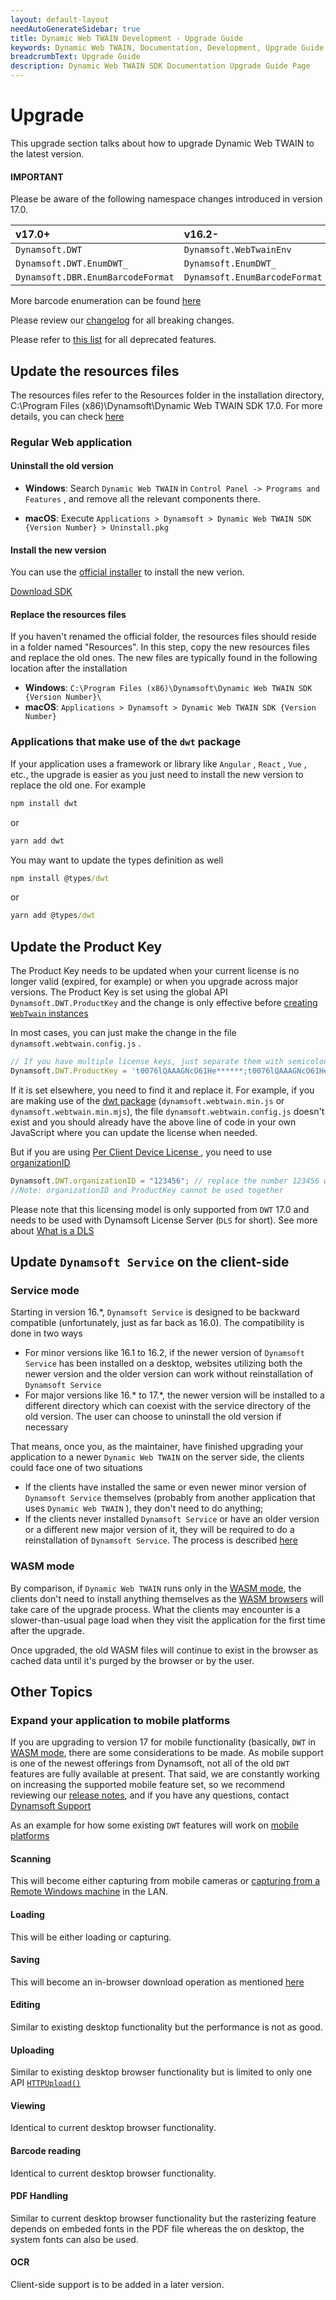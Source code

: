 ```yaml
---
layout: default-layout
needAutoGenerateSidebar: true
title: Dynamic Web TWAIN Development - Upgrade Guide
keywords: Dynamic Web TWAIN, Documentation, Development, Upgrade Guide
breadcrumbText: Upgrade Guide
description: Dynamic Web TWAIN SDK Documentation Upgrade Guide Page
---
```


# Upgrade

This upgrade section talks about how to upgrade Dynamic Web TWAIN to the latest version. 

#### IMPORTANT

Please be aware of the following namespace changes introduced in version 17.0.

| v17.0+ |v16.2- |
|:-|:-|
|`Dynamsoft.DWT` |`Dynamsoft.WebTwainEnv`|
|`Dynamsoft.DWT.EnumDWT_` |`Dynamsoft.EnumDWT_`|
|`Dynamsoft.DBR.EnumBarcodeFormat` |`Dynamsoft.EnumBarcodeFormat`|

More barcode enumeration can be found <a href="https://www.dynamsoft.com/barcode-reader/programming/javascript/api-reference/enum/EnumBarcodeColourMode.html?ver=latest" target="_blank">here</a>

Please review our <a href="{{site.info}}schedule/stable.html" target="_blank">changelog</a> for all breaking changes.

Please refer to <a href="{{site.info}}schedule/deprecated.html" target="_blank">this list</a> for all deprecated features.

## Update the resources files

The resources files refer to the Resources folder in the installation directory, C:\Program Files (x86)\Dynamsoft\Dynamic Web TWAIN SDK 17.0. For more details, you can check <a href="{{site.indepth}}faqs/general/what-are-the-resources-files.html" target="_blank">here</a>

### Regular Web application 

#### Uninstall the old version

* **Windows**: Search `Dynamic Web TWAIN` in `Control Panel -> Programs and Features` , and remove all the relevant components there.

* **macOS**: Execute `Applications > Dynamsoft > Dynamic Web TWAIN SDK {Version Number} > Uninstall.pkg`

#### Install the new version

You can use the <a href="{{site.about}}resources.html#how-to-get-dwt" target="_blank"> official installer</a> to install the new verion.

<a href="https://www.dynamsoft.com/web-twain/downloads" class="downloadBtn fr textUpperCase">Download SDK</a>

#### Replace the resources files

If you haven't renamed the official folder, the resources files should reside in a folder named "Resources". In this step, copy the new resources files and replace the old ones. The new files are typically found in the following location after the installation

* **Windows**: `C:\Program Files (x86)\Dynamsoft\Dynamic Web TWAIN SDK {Version Number}\`
* **macOS**: `Applications > Dynamsoft > Dynamic Web TWAIN SDK {Version Number}`

### Applications that make use of the `dwt` package

If your application uses a framework or library like `Angular` , `React` , `Vue` , etc., the upgrade is easier as you just need to install the new version to replace the old one. For example

``` cmd
npm install dwt
```

or 

``` cmd
yarn add dwt
```

You may want to update the types definition as well

``` cmd
npm install @types/dwt
```

or 

``` cmd
yarn add @types/dwt
```

## Update the Product Key

The Product Key needs to be updated when your current license is no longer valid (expired, for example) or when you upgrade across major versions. The Product Key is set using the global API `Dynamsoft.DWT.ProductKey` and the change is only effective before <a href="{{site.indepth}}features/initialize.html#creating-the-webtwain-instance" target="_blank">creating `WebTwain` instances</a> 

In most cases, you can just make the change in the file `dynamsoft.webtwain.config.js` .

``` javascript
// If you have multiple license keys, just separate them with semicolons.
Dynamsoft.DWT.ProductKey = 't0076lQAAAGNcO61He******;t0076lQAAAGNcO61He******';
```

If it is set elsewhere, you need to find it and replace it. For example, if you are making use of the [dwt package](https://www.npmjs.com/package/dwt) (`dynamsoft.webtwain.min.js` or `dynamsoft.webtwain.min.mjs`), the file `dynamsoft.webtwain.config.js` doesn't exist and you should already have the above line of code in your own JavaScript where you can update the license when needed.

But if you are using <a href="https://www.dynamsoft.com/Products/WebTWAIN_License.aspx#per_browser_client" target="_blank">Per Client Device License </a>,  you need to use <a href="{{site.info}}api/Dynamsoft_WebTwainEnv.html#organizationid" target="_blank">organizationID</a>

``` javascript
Dynamsoft.DWT.organizationID = "123456"; // replace the number 123456 with YOUR-ORGANIZATION-ID. 
//Note: organizationID and ProductKey cannot be used together
```

Please note that this licensing model is only supported from `DWT` 17.0 and needs to be used with Dynamsoft License Server (`DLS` for short). See more about <a href="https://www.dynamsoft.com/license-server/docs/about/terms.html?ver=latest#dynamsoft-license-server" target="_blank">What is a DLS</a>

## Update `Dynamsoft Service` on the client-side 

### Service mode

 Starting in version 16.*, `Dynamsoft Service` is designed to be backward compatible (unfortunately, just as far back as 16.0). The compatibility is done in two ways

* For minor versions like 16.1 to 16.2, if the newer version of `Dynamsoft Service` has been installed on a desktop, websites utilizing both the newer version and the older version can work without reinstallation of `Dynamsoft Service`
* For major versions like 16.* to 17.*, the newer version will be installed to a different directory which can coexist with the service directory of the old version. The user can choose to uninstall the old version if necessary

That means, once you, as the maintainer, have finished upgrading your application to a newer `Dynamic Web TWAIN` on the server side, the clients could face one of two situations

* If the clients have installed the same or even newer minor version of `Dynamsoft Service` themselves (probably from another application that uses `Dynamic Web TWAIN` ), they don't need to do anything; 
* If the clients never installed `Dynamsoft Service` or have an older version or a different new major version of it, they will be required to do a reinstallation of `Dynamsoft Service`. The process is described <a href="{{site.indepth}}deployment/service.html#how-to-install-dwt" target="_blank">here</a> 

### WASM mode

By comparison, if `Dynamic Web TWAIN` runs only in the <a href="{{site.indepth}}features/initialize.html#wasm-mode" target="_blank">WASM mode</a>, the clients don't need to install anything themselves as the <a href="{{site.getstarted}}platform.html#wasm-browsers" target="_blank">WASM browsers</a> will take care of the upgrade process. What the clients may encounter is a slower-than-usual page load when they visit the application for the first time after the upgrade.

Once upgraded, the old WASM files will continue to exist in the browser as cached data until it's purged by the browser or by the user.

## Other Topics

### Expand your application to mobile platforms

If you are upgrading to version 17 for mobile functionality (basically, `DWT` in <a href="{{site.indepth}}features/initialize.html#wasm-mode" target="_blank">WASM mode</a>, there are some considerations to be made. As mobile support is one of the newest offerings from Dynamsoft, not all of the old `DWT` features are fully available at present. That said, we are constantly working on increasing the supported mobile feature set, so we recommend reviewing our <a href="{{site.info}}schedule/stable.html" target="_blank">release notes</a>, and if you have any questions, contact <a href="{{site.about}}getsupport.html" target="_blank">Dynamsoft Support</a> 

As an example for how some existing `DWT` features will work on <a href="{{site.getstarted}}platform.html#browsers-on-mobile-devices" target="_blank">mobile platforms</a> 

#### Scanning

This will become either capturing from mobile cameras or <a href="{{site.indepth}}features/input.html#how-to-enable-remote-scan" target="_blank">capturing from a Remote Windows machine</a> in the LAN.

#### Loading

This will be either loading or capturing.

#### Saving

This will become an in-browser download operation as mentioned <a href="{{site.indepth}}features/output.html#save-as-a-download" target="_blank">here</a>

#### Editing

Similar to existing desktop functionality but the performance is not as good.

#### Uploading

Similar to existing desktop browser functionality but is limited to only one API <a href="{{site.info}}api/WebTwain_IO.html#httpupload" target="_blank">`HTTPUpload()`</a> 

#### Viewing

Identical to current desktop browser functionality.

#### Barcode reading

Identical to current desktop browser functionality.

#### PDF Handling

Similar to current desktop browser functionality but the rasterizing feature depends on embeded fonts in the PDF file whereas the on desktop, the system fonts can also be used.

#### OCR

Client-side support is to be added in a later version.